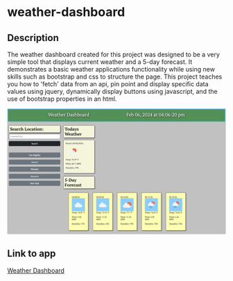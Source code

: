# weather-dashboard

## Description 

The weather dashboard created for this project was designed to be a very simple tool that displays current weather and a 5-day forecast. It demonstrates a basic weather applications functionality while using new skills such as bootstrap and css to structure the page. This project teaches you how to 'fetch' data from an api, pin point and display specific data values using jquery, dynamically display buttons using javascript, and the use of bootstrap properties in an html.


![image](./assets/images/screenshot.png)

## Link to app

[Weather Dashboard][def]

[def]: https://nicoinlalaland.github.io/weather-dashboard/